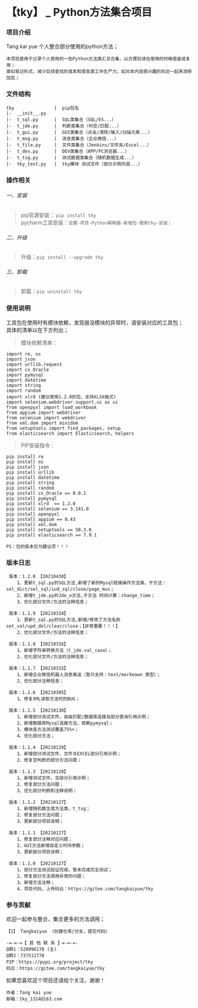 # 【tky】 _ Python方法集合项目

### 项目介绍
Tang kai yue 个人整合部分使用的python方法；

    本项目是用于记录个人使用的一些Python方法类汇总合集，以方便后续在使用的时候借鉴或复用；
    类似笔记形式，减少后续查找的成本和提高类工作生产力，如对本内容感兴趣的欢迎一起来添砖加瓦；

### 文件结构
````
tky               |  pip包名
|-  __init__.py
|-  t_sql.py      |  SQL类集合（SQL/ES...）
|-  t_jde.py      |  判断类集合（判空/匹配...）
|-  t_gui.py      |  GUI类集合（点击/清除/输入/扫描元素...）
|-  t_msg.py      |  消息类集合（企业微信...）
|-  t_file.py     |  文件类集合（Jenkins/文件夹/Excel...）
|-  t_dev.py      |  DEV类集合（APP/PC浏览器...）
|-  t_tsg.py      |  测试数据类集合（随机数据生成...）
|-  tky_test.py   |  tky模块 测试文件（部分示例内容...）

````

### 操作相关

###### 一、安装    
> pip官源安装： `pip install tky`    
> pycharm工具安装：`设置-项目-Python解释器-新增包-搜索tky-安装；`

###### 二、升级    
> 升级：`pip install --upgrade tky`

###### 三、卸载    
> 卸载：`pip uninstall tky`

### 使用说明

工具包在使用时有模块依赖，发现报没模块的异常时，请安装对应的工具包；  
具体的清单以在下方列出；

> 模块依赖清单：
````
import re, os
import json
import urllib.request
import cx_Oracle
import pymysql
import datetime
import string
import random
import xlrd (建议使用1.2.0的包，支持XLSX格式)
import selenium.webdriver.support.ui as ui
from openpyxl import load_workbook
from appium import webdriver
from selenium import webdriver
from xml.dom import minidom
from setuptools import find_packages, setup
from elasticsearch import Elasticsearch, helpers
````

> PIP安装指令：
````
pip install re
pip install os
pip install json
pip install urllib
pip install datetime
pip install string
pip install random
pip install cx_Oracle == 8.0.1
pip install pymysql
pip install xlrd  == 1.2.0
pip install selenium == 3.141.0
pip install openpyxl
pip install appium == 0.43
pip install xml.dom
pip install setuptools == 50.3.0
pip install elasticsearch == 7.9.1

PS：包的版本仅为建议项！！！
````
### 版本日志

     版本：1.2.0 【20210430】
        1、更新t_sql.py的SQL方法,新增了新的Mysql链接操作方法类，子方法：sel_dict/sel_sql/iud_sql/close/page_mus；
        2、新增t_jde.py的Jde_o方法,子方法 时间计算：change_time；
        3、优化部分文件/方法的注释信息；

     版本：1.1.9 【20210324】
        1、更新t_sql.py的SQL方法,新增/修改了方法名称set_val/upd_del/clear/close；【非常重要！！！】
        2、优化部分文件/方法的注释信息；

     版本：1.1.8 【20210316】
        1、新增字符串转换方法（t_jde.val_case）；
        2、优化部分文件/方法的注释信息；

     版本：1.1.7 【20210315】
        1、新增企业微信机器人消息推送（暂只支持：text/markeown 类型）；
        2、优化部分注释信息；
        
     版本：1.1.6 【20210305】
        1、修复XML读取方法时的BUG；
        
     版本：1.1.5 【20210130】
        1、新增部分测试文件，自由匹配/数据库连接及部分查询引用示例；
        2、新增数据库Mysql连接方法，依赖pymysql；
        3、模块各方法测试覆盖75%+；
        4、优化部分方法；
        
     版本：1.1.4 【20210129】
        1、新增部分测试文件，文件与EXCEL部分引用示例；
        2、修复空判断的部分方法问题；
        
     版本：1.1.3 【20210128】
        1、新增测试文件，含部分引用示例；
        2、修复部分方法问题；
        3、优化部分判断和注释说明；
        
     版本：1.1.2 【20210127】
        1、新增随机数生成方法类，t_tsg；
        2、修复部分方法问题；
        3、更新部分项目说明；
     
     版本：1.1.1 【20210127】
        1、修复部分注释对应问题；
        2、GUI方法新增自定义时间参数；
        3、更新部分项目说明；
        
     版本：1.1.0 【20210127】
        1、部分方法测试验证完成，暂未完成完全测试；
        2、修复部分方法调用异常的问题；
        3、新增方法注释；
        4、项目代码，上传码云：https://gitee.com/tangkaiyue/tky



### 参与贡献
欢迎一起参与整合，集合更多的方法调用；

    【1】 Tangkaiyue （创建仓库/分支，提交代码）

````
-=-=-=【 其 他 联 系 】=-=-=-
Q群1：528996178 (主)
Q群2：737511778
PIP：https://pypi.org/project/tky
码云：https://gitee.com/tangkaiyue/tky
````
如果您喜欢这个项目还请给个关注，谢谢！

    作者：Tang kai yue 
    邮箱：tky_1314@163.com


